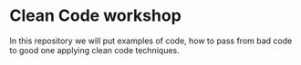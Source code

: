 # Clean Code workshop
In this repository we will put examples of code, how to pass from bad code to good one applying clean code techniques.

